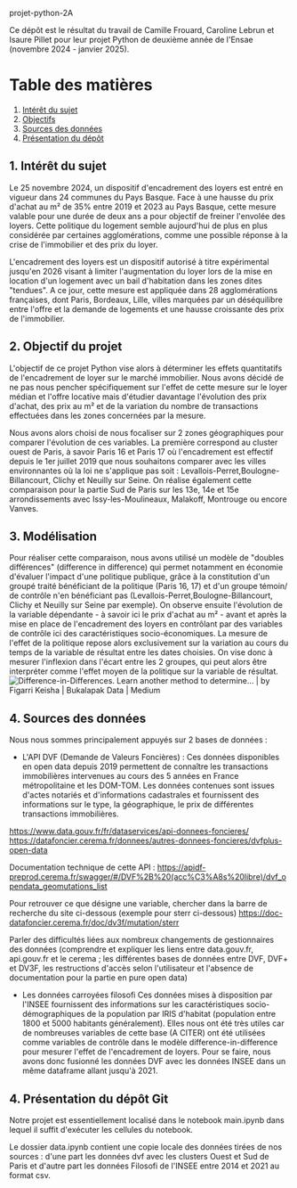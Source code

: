 projet-python-2A

Ce dépôt est le résultat du travail de Camille Frouard, Caroline Lebrun et Isaure Pillet pour leur projet Python de deuxième année de l'Ensae (novembre 2024 - janvier 2025).


# Table des matières
1. [Intérêt du sujet](#interet)
2. [Objectifs](#objectifs)
3. [Sources des données](#sources)
4. [Présentation du dépôt](#pres)



## 1. Intérêt du sujet <a name="interet">
Le 25 novembre 2024, un dispositif d'encadrement des loyers est entré en vigueur dans 24 communes du Pays Basque. Face à une hausse du prix d'achat au m² de 35% entre 2019 et 2023 au Pays Basque, cette mesure valable pour une durée de deux ans a pour objectif de freiner l'envolée des loyers. Cette politique du logement semble aujourd'hui de plus en plus considérée par certaines agglomérations, comme une possible réponse à la crise de l'immobilier et des prix du loyer. 

L'encadrement des loyers est un dispositif autorisé à titre expérimental jusqu'en 2026 visant à limiter l'augmentation du loyer lors de la mise en location d'un logement avec un bail d'habitation dans les zones dites "tendues". A ce jour, cette mesure est appliquée dans 28 agglomérations françaises, dont Paris, Bordeaux, Lille, villes marquées par un déséquilibre entre l'offre et la demande de logements et une hausse croissante des prix de l'immobilier.

## 2. Objectif du projet <a name="objectif">
L'objectif de ce projet Python vise alors à déterminer les effets quantitatifs de l'encadrement de loyer sur le marché immobilier. Nous avons décidé de ne pas nous pencher spécifiquement sur l'effet de cette mesure sur le loyer médian et l'offre locative mais d'étudier davantage l'évolution des prix d'achat, des prix au m² et de la variation du nombre de transactions effectuées dans les zones concernées par la mesure.

Nous avons alors choisi de nous focaliser sur 2 zones géographiques pour comparer l'évolution de ces variables. La première correspond au cluster ouest de Paris, à savoir  Paris 16 et Paris 17 où l'encadrement est effectif depuis le 1er juillet 2019 que nous souhaitons comparer avec les villes environnantes où la loi ne s'applique pas soit : Levallois-Perret,Boulogne-Billancourt, Clichy et Neuilly sur Seine. On réalise également cette comparaison pour la partie Sud de Paris sur les 13e, 14e et 15e arrondissements avec  Issy-les-Moulineaux, Malakoff, Montrouge ou encore Vanves.

## 3. Modélisation  <a name="modélisation">

Pour réaliser cette comparaison, nous avons utilisé un modèle de "doubles différences" (difference in difference) qui permet notamment en économie d'évaluer l'impact d'une politique publique, grâce à la constitution d'un groupé traité bénéficiant de la politique (Paris 16, 17) et d'un groupe témoin/ de contrôle n'en bénéficiant pas (Levallois-Perret,Boulogne-Billancourt, Clichy et Neuilly sur Seine par exemple). On observe ensuite l'évolution de la variable dépendante - à savoir ici le prix d'achat au m² - avant et après la mise en place de l'encadrement des loyers en contrôlant par des variables de contrôle ici des caractéristiques socio-économiques. La mesure de l'effet de la politique repose alors exclusivement sur la variation au cours du temps de la variable de résultat entre les dates choisies.
On vise donc à mesurer l'inflexion dans l'écart entre les 2 groupes, qui peut alors être interpréter comme l'effet moyen de la politique sur la variable de résultat.
<img src="https://miro.medium.com/v2/resize:fit:1400/1*4e97BPvG0PTnWckdMw08-w.png" alt="Difference-in-Differences. Learn another method to determine… | by Figarri  Keisha | Bukalapak Data | Medium"/>

## 4. Sources des données <a name="sources">

Nous nous sommes principalement appuyés sur 2 bases de données : 
- L'API DVF (Demande de Valeurs Foncières) : 
    Ces données disponibles en open data depuis 2019 permettent de connaître les transactions immobilières intervenues au cours des 5 années en France métropolitaine et les DOM-TOM. Les données contenues sont issues d'actes notariés et d'informations cadastrales et fournissent des informations sur le type, la géographique, le prix de différentes transactions immobilières.

https://www.data.gouv.fr/fr/dataservices/api-donnees-foncieres/
https://datafoncier.cerema.fr/donnees/autres-donnees-foncieres/dvfplus-open-data

Documentation technique de cette API : 
https://apidf-preprod.cerema.fr/swagger/#/DVF%2B%20(acc%C3%A8s%20libre)/dvf_opendata_geomutations_list


Pour retrouver ce que désigne une variable, chercher dans la barre de recherche du site ci-dessous (exemple pour sterr ci-dessous)
https://doc-datafoncier.cerema.fr/doc/dv3f/mutation/sterr

Parler des difficultés liées aux nombreux changements de gestionnaires des données (comprendre et expliquer les liens entre data.gouv.fr, api.gouv.fr et le cerema ; les différentes bases de données entre DVF, DVF+ et DV3F, les restructions d'accès selon l'utilisateur et l'absence de documentation pour la partie en pure open data)

- Les données carroyées filosofi 
    Ces données mises à disposition par l'INSEE fournissent des informations sur les caractéristiques socio-démographiques de la population  par IRIS d'habitat (population entre 1800 et 5000 habitants généralement).
    Elles nous ont été très utiles car de nombreuses variables de cette base (A CITER) ont été utilisées comme variables de contrôle dans le modèle difference-in-difference pour mesurer l'effet de l'encadrement de loyers.
    Pour se faire, nous avons donc fusionné  les données DVF avec les données INSEE dans un même dataframe allant jusqu'à 2021.

## 4. Présentation du dépôt Git <a name="presentation">

Notre projet est essentiellement localisé dans le notebook main.ipynb dans lequel il suffit d'exécuter les cellules du notebook.

Le dossier data.ipynb contient une copie locale des données tirées de nos sources : d'une part les données  dvf avec les clusters Ouest et Sud de Paris et d'autre part les données Filosofi de l'INSEE entre 2014 et 2021 au format csv. 


